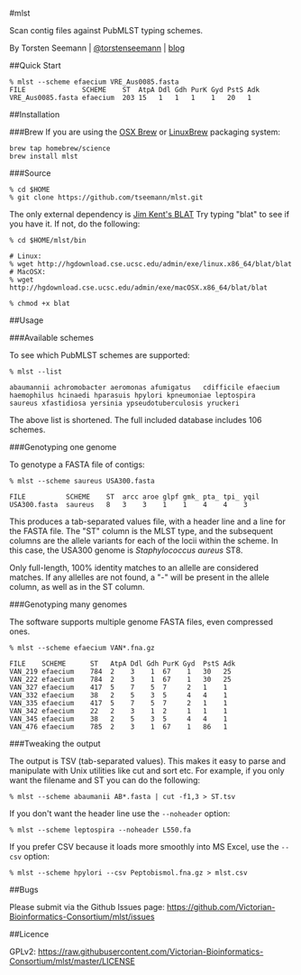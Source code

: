 #mlst

Scan contig files against PubMLST typing schemes.

By Torsten Seemann | [@torstenseemann](https://twitter.com/torstenseemann) | [blog](http://thegenomefactory.blogspot.com/)

##Quick Start

```
% mlst --scheme efaecium VRE_Aus0085.fasta
FILE              SCHEME    ST  AtpA Ddl Gdh PurK Gyd PstS Adk
VRE_Aus0085.fasta efaecium	203 15   1   1   1    1   20   1
```

##Installation

###Brew
If you are using the [OSX Brew](http://brew.sh/) or [LinuxBrew](http://brew.sh/linuxbrew/) packaging system:

    brew tap homebrew/science
    brew install mlst

###Source

    % cd $HOME
    % git clone https://github.com/tseemann/mlst.git
    
The only external dependency is [Jim Kent's BLAT](http://genome.ucsc.edu/FAQ/FAQblat.html#blat3)
Try typing "blat" to see if you have it. If not, do the following:
    
    % cd $HOME/mlst/bin
    
    # Linux:
    % wget http://hgdownload.cse.ucsc.edu/admin/exe/linux.x86_64/blat/blat
    # MacOSX:
    % wget http://hgdownload.cse.ucsc.edu/admin/exe/macOSX.x86_64/blat/blat
    
    % chmod +x blat

##Usage

###Available schemes

To see which PubMLST schemes are supported:

    % mlst --list
    
    abaumannii achromobacter aeromonas afumigatus	cdifficile efaecium
    haemophilus	hcinaedi hparasuis hpylori kpneumoniae leptospira
    saureus xfastidiosa	yersinia ypseudotuberculosis yruckeri

The above list is shortened. The full included database includes 106 schemes.

###Genotyping one genome

To genotype a FASTA file of contigs:

    % mlst --scheme saureus USA300.fasta
    
    FILE	      SCHEME	ST	arcc aroe glpf gmk_	pta_ tpi_ yqil
    USA300.fasta  saureus	8	3	 3	  1    1	4	 4	  3

This produces a tab-separated values file, with a header line and a line 
for the FASTA file. The "ST" column is the MLST type, and the subsequent
columns are the allele variants for each of the locii within the scheme.
In this case, the USA300 genome is *Staphylococcus aureus* ST8.

Only full-length, 100% identity matches to an allelle are considered matches. 
If any allelles are not found, a "-" will be present in the allele column, 
as well as in the ST column.

###Genotyping many genomes

The software supports multiple genome FASTA files, even compressed ones. 

    % mlst --scheme efaecium VAN*.fna.gz

    FILE	SCHEME	    ST	 AtpA Ddl Gdh PurK Gyd	PstS Adk
    VAN_219	efaecium	784  2    3	   1  67	1	30	 25
    VAN_222	efaecium	784  2    3	   1  67	1	30	 25
    VAN_327	efaecium	417  5    7	   5  7  	2	1	 1
    VAN_332	efaecium	38	 2    5	   3  5	    4	4	 1
    VAN_335	efaecium	417	 5    7	   5  7	    2	1	 1
    VAN_342	efaecium	22	 2    3	   1  2	    1	1	 1
    VAN_345	efaecium	38	 2    5	   3  5	    4	4	 1
    VAN_476	efaecium	785	 2	  3	   1  67	1	86	 1
    
###Tweaking the output

The output is TSV (tab-separated values). This makes it easy to parse 
and manipulate with Unix utilities like cut and sort etc. For example, 
if you only want the filename and ST you can do the following:

    % mlst --scheme abaumanii AB*.fasta | cut -f1,3 > ST.tsv

If you don't want the header line use the `--noheader` option:

    % mlst --scheme leptospira --noheader L550.fa
    
If you prefer CSV because it loads more smoothly into MS Excel, use the `--csv` option:

    % mlst --scheme hpylori --csv Peptobismol.fna.gz > mlst.csv

##Bugs

Please submit via the Github Issues page: https://github.com/Victorian-Bioinformatics-Consortium/mlst/issues

##Licence

GPLv2: https://raw.githubusercontent.com/Victorian-Bioinformatics-Consortium/mlst/master/LICENSE

